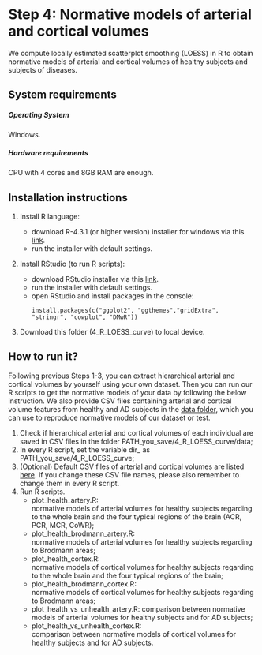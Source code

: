 # Step 4: Normative models of arterial and cortical volumes
We compute locally estimated scatterplot smoothing (LOESS) in R to obtain normative models of arterial and cortical volumes of healthy subjects and subjects of diseases.

## System requirements
##### Operating System
Windows.

##### Hardware requirements
CPU with 4 cores and 8GB RAM are enough. 


## Installation instructions
1. Install R language:
	* download R-4.3.1 (or higher version) installer for windows via this [link](https://cran.rstudio.com/).
	* run the installer with default settings.

2. Install RStudio (to run R scripts):
	* download RStudio installer via this [link](https://posit.co/download/rstudio-desktop/).
	* run the installer with default settings.
	* open RStudio and install packages in the console:  
	   ```
      install.packages(c("ggplot2", "ggthemes","gridExtra", "stringr", "cowplot", "DMwR"))
      ```
3. Download this folder (4_R_LOESS_curve) to local device.
   
## How to run it? 
Following previous Steps 1-3, you can extract hierarchical arterial and cortical volumes by yourself using your own dataset. Then you can run our R scripts to get the normative models of your data by following the below instruction. We also provide CSV files containing arterial and cortical volume features from healthy and AD subjects in the [data folder](./data/), which you can use to reproduce normative models of our dataset or test.  
1. Check if hierarchical arterial and cortical volumes of each individual are saved in CSV files in the folder 
   PATH_you_save/4_R_LOESS_curve/data;
2. In every R script, set the variable dir_ as PATH_you_save/4_R_LOESS_curve;
3. (Optional) Default CSV files of arterial and cortical volumes are listed [here](./data/README.md). If you change these CSV file names, please also remember to change them in every R script.
4. Run R scripts.  
   * plot_health_artery.R:  
  normative models of arterial volumes for healthy subjects regarding to the whole brain and the four typical regions of the brain (ACR, PCR, MCR, CoWR);
   * plot_health_brodmann_artery.R:  
  normative models of arterial volumes for healthy subjects regarding to Brodmann areas;
   * plot_health_cortex.R:  
  normative models of cortical volumes for healthy subjects regarding to the whole brain and the four typical regions of the brain; 
   * plot_health_brodmann_cortex.R:  
  normative models of cortical volumes for healthy subjects regarding to Brodmann areas;
   * plot_health_vs_unhealth_artery.R: 
  comparison between normative models of arterial volumes for healthy subjects and for AD subjects;
   * plot_health_vs_unhealth_cortex.R:  
  comparison between normative models of cortical volumes for healthy subjects and for AD subjects.